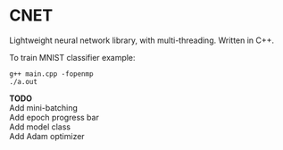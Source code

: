 # CNET
Lightweight neural network library, with multi-threading. Written in C++.

To train MNIST classifier example:
```
g++ main.cpp -fopenmp
./a.out
```

**TODO**  
Add mini-batching  
Add epoch progress bar  
Add model class  
Add Adam optimizer
